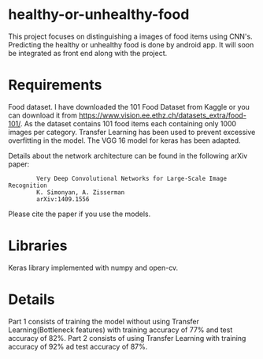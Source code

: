 # healthy-or-unhealthy-food

This project focuses on distinguishing a images of food items using CNN's. Predicting the healthy or unhealthy food is done by android app. It will soon be integrated as front end along with the project.  

# Requirements

Food dataset. I have downloaded the 101 Food Dataset from Kaggle or you can download it from https://www.vision.ee.ethz.ch/datasets_extra/food-101/.
As the dataset contains 101 food items each containing only 1000 images per category. Transfer Learning has been used to prevent excessive overfitting in the model. The VGG 16 model for keras has been adapted. 

Details about the network architecture can be found in the following arXiv paper:
            
            Very Deep Convolutional Networks for Large-Scale Image Recognition
            K. Simonyan, A. Zisserman
            arXiv:1409.1556
            
Please cite the paper if you use the models.

# Libraries

Keras library implemented with numpy and open-cv.



# Details

Part 1 consists of training the model without using Transfer Learning(Bottleneck features) with training accuracy of 77% and test accuracy of 82%.
Part 2 consists of using Transfer Learning with training accuracy of 92% ad test accuracy of 87%.
